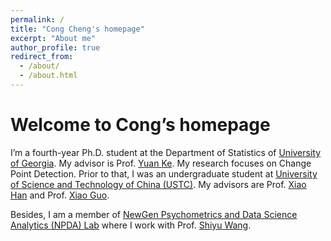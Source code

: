 ```yaml
---
permalink: /
title: "Cong Cheng's homepage"
excerpt: "About me"
author_profile: true
redirect_from: 
  - /about/
  - /about.html
---
```


Welcome to Cong’s homepage
======
I’m a fourth-year Ph.D. student at the Department of Statistics of [University of Georgia](https://www.stat.uga.edu). My advisor is Prof. [Yuan Ke](https://yuan-ke.github.io). My research focuses on Change Point Detection.  Prior to that, I was an undergraduate student at [University of Science and Technology of China (USTC)](http://math.ustc.edu.cn/ENGLISH/list.htm). My advisors are Prof. [Xiao Han](https://bs.ustc.edu.cn/english/profile-652.html) and Prof. [Xiao Guo](https://bs.ustc.edu.cn/english/profile-308.html).

Besides, I am a member of [NewGen Psychometrics and Data Science Analytics (NPDA) Lab](https://coe.uga.edu/research/labs/newgen-psychometrics-and-data-science-analytics-npda-lab) where I work with Prof. [Shiyu Wang](https://people.coe.uga.edu/shiyu-wang/).
